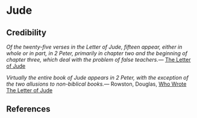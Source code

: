 <link href="index.css" rel="stylesheet"></link>

Jude
====

Credibility
-----------

<quote><cite>Of the twenty-five verses in the Letter of Jude, fifteen appear, either in whole or in part, in 2 Peter, primarily in chapter two and the beginning of chapter three, which deal with the problem of false teachers.</cite><span>— <author><a href='http://www.mycrandall.ca/courses/ntintro/Jude.htm'>The Letter of Jude</a></author></span></quote>

<quote><cite>Virtually the entire book of Jude appears in 2 Peter, with the exception of the two allusions to non-biblical books.</cite><span>— <author>Rowston, Douglas</author>, <book><a href='http://readingacts.wordpress.com/2012/03/24/who-wrote-the-letter-of-jude/'>Who Wrote The Letter of Jude</a></book></span></quote>

References
----------

<references/>
